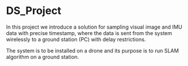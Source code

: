 # DS_Project
In this project we introduce a solution for sampling visual image and IMU data with precise timestamp, where the data is sent from the system wirelessly to a ground station (PC)  with delay restrictions.

The system is to be installed on a drone and its purpose is to run SLAM algorithm on a ground station.
